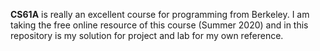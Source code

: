 **CS61A** is really an excellent course for programming from Berkeley. 
I am taking the free online resource of this course (Summer 2020) and in this repository is my solution for project and lab for my own reference.
